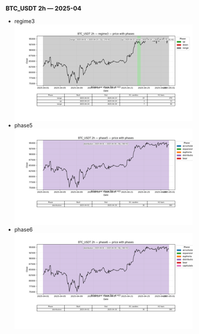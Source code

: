 ### BTC_USDT 2h — 2025-04

- regime3
![BTC_USDT_2h_regime3_2025-04_phase_price.png](outputs/fourier/phase_monthly/BTC_USDT/2h/2025/2025-04/BTC_USDT_2h_regime3_2025-04_phase_price.png)
- phase5
![BTC_USDT_2h_phase5_2025-04_phase_price.png](outputs/fourier/phase_monthly/BTC_USDT/2h/2025/2025-04/BTC_USDT_2h_phase5_2025-04_phase_price.png)
- phase6
![BTC_USDT_2h_phase6_2025-04_phase_price.png](outputs/fourier/phase_monthly/BTC_USDT/2h/2025/2025-04/BTC_USDT_2h_phase6_2025-04_phase_price.png)